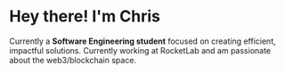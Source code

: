 # Hey there! I'm Chris

Currently a **Software Engineering student** focused on creating efficient, impactful solutions. Currently working at RocketLab and am passionate about the web3/blockchain space.
